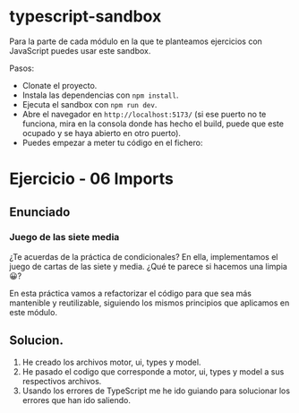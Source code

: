 # typescript-sandbox

Para la parte de cada módulo en la que te planteamos ejercicios con JavaScript puedes usar este sandbox.

Pasos:

- Clonate el proyecto.
- Instala las dependencias con `npm install`.
- Ejecuta el sandbox con `npm run dev`.
- Abre el navegador en `http://localhost:5173/` (si ese puerto no te funciona, mira en la consola donde has hecho el build, puede que este ocupado y se haya abierto en otro puerto).
- Puedes empezar a meter tu código en el fichero:


# Ejercicio - 06 Imports
## Enunciado
### Juego de las siete media

¿Te acuerdas de la práctica de condicionales? En ella, implementamos el juego de cartas de las siete y media. ¿Qué te parece si hacemos una limpia 😀?

En esta práctica vamos a refactorizar el código para que sea más mantenible y reutilizable, siguiendo los mismos principios que aplicamos en este módulo.

## Solucion.

1. He creado los archivos motor, ui, types y model.
2. He pasado el codigo que corresponde a motor, ui, types y model a sus respectivos archivos.
3. Usando los errores de TypeScript me he ido guiando para solucionar los errores que han ido saliendo.
